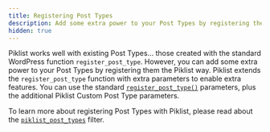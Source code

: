 ```yaml
---
title: Registering Post Types
description: Add some extra power to your Post Types by registering them the Piklist way.
hidden: true
---
```


Piklist works well with existing Post Types… those created with the standard WordPress function `register_post_type`. However, you can add some extra power to your Post Types by registering them the Piklist way. Piklist extends the `register_post_type` function with extra parameters to enable extra features.  You can use the standard [`register_post_type()`](https://codex.wordpress.org/Function_Reference/register_post_type) parameters, plus the additional Piklist Custom Post Type parameters.

To learn more about registering Post Types with Piklist, please read about the [`piklist_post_types`](/actions-filters/filters/piklist_post_types/) filter.
